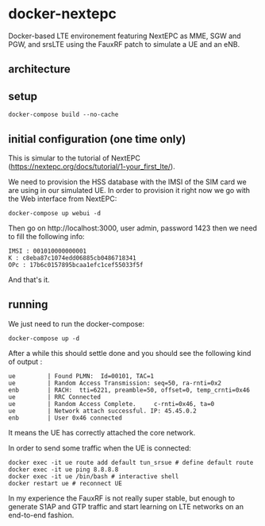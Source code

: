 # docker-nextepc
Docker-based LTE environement featuring NextEPC as MME, SGW and PGW, and srsLTE using the FauxRF patch to simulate a UE and an eNB.

## architecture



## setup 

```
docker-compose build --no-cache
```

## initial configuration (one time only)

This is simular to the tutorial of NextEPC (https://nextepc.org/docs/tutorial/1-your_first_lte/).

We need to provision the HSS database with the IMSI of the SIM card we are using in our simulated UE. In order to provision it right now we go with the Web interface from NextEPC:
```
docker-compose up webui -d
```

Then go on http://localhost:3000, user admin, password 1423 then we need to fill the following info:
```
IMSI : 001010000000001
K : c8eba87c1074edd06885cb0486718341
OPc : 17b6c0157895bcaa1efc1cef55033f5f
``` 

And that's it.

## running

We just need to run the docker-compose:
```
docker-compose up -d
```

After a while this should settle done and you should see the following kind of output :
```
ue         | Found PLMN:  Id=00101, TAC=1
ue         | Random Access Transmission: seq=50, ra-rnti=0x2
enb        | RACH:  tti=6221, preamble=50, offset=0, temp_crnti=0x46
ue         | RRC Connected
ue         | Random Access Complete.     c-rnti=0x46, ta=0
ue         | Network attach successful. IP: 45.45.0.2
enb        | User 0x46 connected
```

It means the UE has correctly attached the core network.

In order to send some traffic when the UE is connected:
```
docker exec -it ue route add default tun_srsue # define default route
docker exec -it ue ping 8.8.8.8
docker exec -it ue /bin/bash # interactive shell
docker restart ue # reconnect UE
```

In my experience the FauxRF is not really super stable, but enough to generate S1AP and GTP traffic and start learning on LTE networks on an end-to-end fashion.
